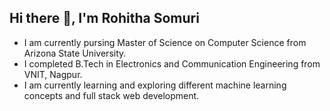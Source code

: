 ## Hi there 👋, I'm Rohitha Somuri
* I am currently pursing Master of Science on Computer Science from Arizona State University.
* I completed B.Tech in Electronics and Communication Engineering from VNIT, Nagpur.
* I am currently learning and exploring different machine learning concepts and full stack web development.


<!--
**Rohitha21032003/Rohitha21032003** is a ✨ _special_ ✨ repository because its `README.md` (this file) appears on your GitHub profile.

Here are some ideas to get you started:

- 🔭 I’m currently working on ...
- 🌱 I’m currently learning ...
- 👯 I’m looking to collaborate on ...
- 🤔 I’m looking for help with ...
- 💬 Ask me about ...
- 📫 How to reach me: ...
- 😄 Pronouns: ...
- ⚡ Fun fact: ...
-->
